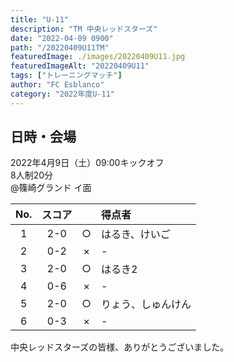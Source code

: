 ```yaml
---
title: "U-11"
description: "TM 中央レッドスターズ"
date: "2022-04-09 0900"
path: "/20220409U11TM"
featuredImage: ./images/20220409U11.jpg
featuredImageAlt: "20220409U11"
tags: ["トレーニングマッチ"]
author: "FC Esblanco"
category: "2022年度U-11"
---
```


## 日時・会場

2022年4月9日（土）09:00キックオフ  
8人制20分  
@篠崎グランド イ面  

| No.| スコア |   | 得点者  |
|:--:|:------:|:-:|:--------|
| 1  | 2-0 | ○ |はるき、けいご|
| 2  | 0-2 | × |-|
| 3  | 2-0 | ○ |はるき2|
| 4  | 0-6 | × |-|
| 5  | 2-0 | ○ |りょう、しゅんけん|
| 6  | 0-3 | × |-|

中央レッドスターズの皆様、ありがとうございました。